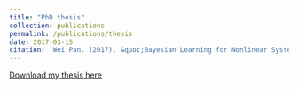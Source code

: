 ```yaml
---
title: "PhD thesis"
collection: publications
permalink: /publications/thesis
date: 2017-03-15
citation: 'Wei Pan. (2017). &quot;Bayesian Learning for Nonlinear System Identification.&quot; <i>Imperial College London</i>. 1(1).'
---
```


[Download my thesis here](https://spiral.imperial.ac.uk:8443/handle/10044/1/68510)
